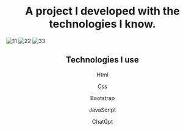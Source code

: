 <h1 align="center">A project I developed with the technologies I know.</h1>

![11](https://github.com/wiemarko/HarryPotter-Project/assets/81916976/0317832f-8523-4821-89b2-3c1d0cc71099)
![22](https://github.com/wiemarko/HarryPotter-Project/assets/81916976/6d3934b7-b4d2-4a73-93de-e568a3eb9761)
![33](https://github.com/wiemarko/HarryPotter-Project/assets/81916976/e08d056f-bf87-40aa-88ee-b74bcae57541)

<h2 align="center">Technologies I use</h2>
<p align="center">Html</p>
<p align="center">Css</p>
<p align="center">Bootstrap</p>
<p align="center">JavaScript</p>
<p align="center">ChatGpt</p>
